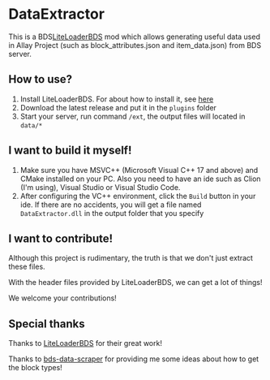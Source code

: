 # DataExtractor

This is a BDS[LiteLoaderBDS]() mod which allows generating useful data used in Allay Project (such as block_attributes.json and item_data.json) from BDS server.

## How to use?

1. Install LiteLoaderBDS. For about how to install it, see [here](https://github.com/LiteLDev/LiteLoaderBDS)
2. Download the latest release and put it in the ```plugins``` folder
3. Start your server, run command ```/ext```, the output files will located in ```data/*```

## I want to build it myself!

1. Make sure you have MSVC++ (Microsoft Visual C++ 17 and above) and CMake installed on your PC. Also you need to have an ide such as Clion (I'm using), Visual Studio or Visual Studio Code.
2. After configuring the VC++ environment, click the ```Build``` button in your ide. If there are no accidents, you will get a file named ```DataExtractor.dll``` in the output folder that you specify

## I want to contribute!

Although this project is rudimentary, the truth is that we don't just extract these files. 

With the header files provided by LiteLoaderBDS, we can get a lot of things! 

We welcome your contributions!

## Special thanks

Thanks to [LiteLoaderBDS](https://github.com/LiteLDev/LiteLoaderBDS) for their great work!

Thanks to [bds-data-scraper](https://github.com/Creeperface01/bds-data-scraper) for providing me some ideas about how to get the block types!

